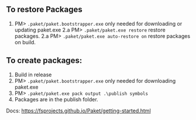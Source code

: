 ## To restore Packages
1. PM> `.paket/paket.bootstrapper.exe` only needed for downloading or updating paket.exe
2.a PM> `.paket/paket.exe restore` restore packages.
2.a PM> `.paket/paket.exe auto-restore on` restore packages on build.

## To create packages:
1. Build in release
2. PM> `.paket/paket.bootstrapper.exe` only needed for downloading paket.exe
3. PM> `.paket/paket.exe pack output .\publish symbols`
4. Packages are in the publish folder.

Docs: https://fsprojects.github.io/Paket/getting-started.html
